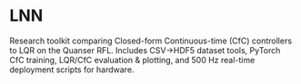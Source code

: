# LNN
Research toolkit comparing Closed-form Continuous-time (CfC) controllers to LQR on the Quanser RFL. Includes CSV→HDF5 dataset tools, PyTorch CfC training, LQR/CfC evaluation &amp; plotting, and 500 Hz real-time deployment scripts for hardware.

